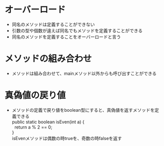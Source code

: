 # オーバーロード
- 同名のメソッドは定義することができない
- 引数の型や個数が違えば同名でもメソッドを定義することができる
- 同名のメソッドを定義することをオーバーロードと言う

# メソッドの組み合わせ
- メソッドは組み合わせて、mainメソッド以外からも呼び出すことができる

# 真偽値の戻り値
- メソッドの定義で戻り値をboolean型にすると、真偽値を返すメソッドを定義できる  
public static boolean isEven(int a) {  
&nbsp;&nbsp;return a % 2 == 0;  
}  
isEvenメソッドは偶数の時trueを、奇数の時falseを返す

